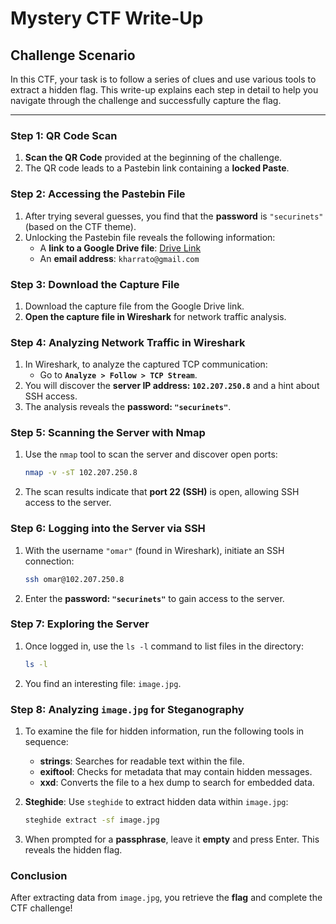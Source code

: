 # Mystery CTF Write-Up

## Challenge Scenario

In this CTF, your task is to follow a series of clues and use various tools to extract a hidden flag. This write-up explains each step in detail to help you navigate through the challenge and successfully capture the flag.

---

### Step 1: QR Code Scan

1. **Scan the QR Code** provided at the beginning of the challenge.
2. The QR code leads to a Pastebin link containing a **locked Paste**.

### Step 2: Accessing the Pastebin File

1. After trying several guesses, you find that the **password** is `"securinets"` (based on the CTF theme).
2. Unlocking the Pastebin file reveals the following information:
   - A **link to a Google Drive file**: [Drive Link](https://drive.google.com/file/d/1MP6h-GpRFRje12IYaK4Mum6clyUC31mn/view?usp=drivesdk)
   - An **email address**: `kharrato@gmail.com`

### Step 3: Download the Capture File

1. Download the capture file from the Google Drive link.
2. **Open the capture file in Wireshark** for network traffic analysis.

### Step 4: Analyzing Network Traffic in Wireshark

1. In Wireshark, to analyze the captured TCP communication:
   - Go to **`Analyze > Follow > TCP Stream`**.
2. You will discover the **server IP address: `102.207.250.8`** and a hint about SSH access.
3. The analysis reveals the **password: `"securinets"`**.

### Step 5: Scanning the Server with Nmap

1. Use the `nmap` tool to scan the server and discover open ports:

   ```bash
   nmap -v -sT 102.207.250.8
   ```

2. The scan results indicate that **port 22 (SSH)** is open, allowing SSH access to the server.

### Step 6: Logging into the Server via SSH

1. With the username `"omar"` (found in Wireshark), initiate an SSH connection:

   ```bash
   ssh omar@102.207.250.8
   ```

2. Enter the **password: `"securinets"`** to gain access to the server.

### Step 7: Exploring the Server

1. Once logged in, use the `ls -l` command to list files in the directory:

   ```bash
   ls -l
   ```

2. You find an interesting file: `image.jpg`.

### Step 8: Analyzing `image.jpg` for Steganography

1. To examine the file for hidden information, run the following tools in sequence:

   - **strings**: Searches for readable text within the file.
   - **exiftool**: Checks for metadata that may contain hidden messages.
   - **xxd**: Converts the file to a hex dump to search for embedded data.

2. **Steghide**: Use `steghide` to extract hidden data within `image.jpg`:

   ```bash
   steghide extract -sf image.jpg
   ```

3. When prompted for a **passphrase**, leave it **empty** and press Enter. This reveals the hidden flag.

### Conclusion

After extracting data from `image.jpg`, you retrieve the **flag** and complete the CTF challenge!

